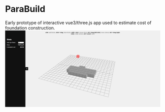# ParaBuild

Early prototype of interactive vue3/three.js app used to estimate cost of foundation construction.
![ParaBuild Logo](/src/assets/ParaBuild.PNG)